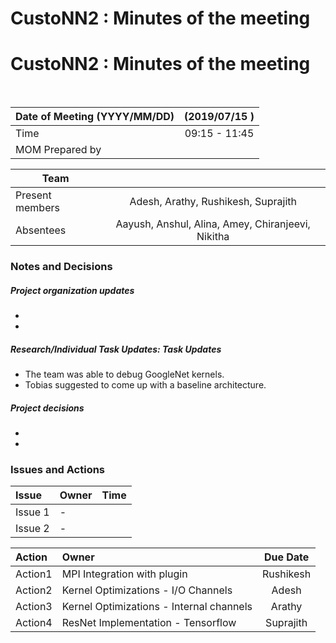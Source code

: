 # CustoNN2 : Minutes of the meeting
# CustoNN2 : Minutes of the meeting
<br/>

| Date of Meeting (YYYY/MM/DD)  | (2019/07/15 )  |  
|:--- | :---: |  
| Time  |  09:15 - 11:45 |  
| MOM Prepared by  | <Arathy>  |  

| Team | |
| --- | :---: |
| Present members | Adesh, Arathy, Rushikesh, Suprajith | 
| Absentees | Aayush, Anshul, Alina, Amey, Chiranjeevi, Nikitha |

### Notes and Decisions 
##### Project organization updates
-  
- 
##### Research/Individual Task Updates: Task Updates
-    The team was able to debug GoogleNet kernels.
-    Tobias suggested to come up with a baseline architecture.


##### Project decisions
-
-

### Issues and Actions
| Issue | Owner | Time |
|:--- | :--- | :---: |
| Issue 1| - |
| Issue 2 | - |

|Action| Owner|Due Date|
|:--- | :--- | :---: |
| Action1 | MPI Integration with plugin | Rushikesh | Wednesday |
| Action2 | Kernel Optimizations - I/O Channels | Adesh | Wednesday |
| Action3 | Kernel Optimizations - Internal channels | Arathy | Wednesday |
| Action4 | ResNet Implementation - Tensorflow | Suprajith | Wednesday |



